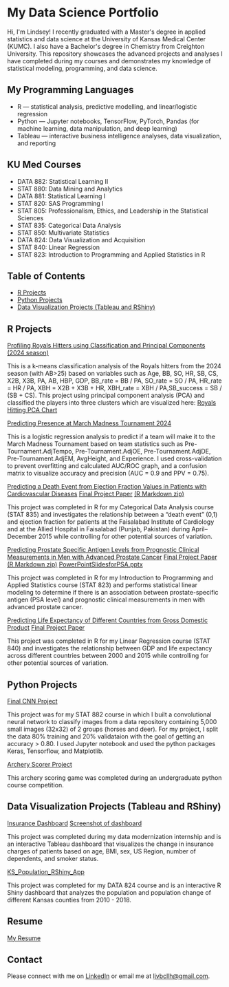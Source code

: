 # My Data Science Portfolio

Hi, I'm Lindsey! I recently graduated with a Master's degree in applied statistics and data science at the University of Kansas Medical Center (KUMC). I also have a Bachelor's degree in Chemistry from Creighton University. This repository showcases the advanced projects and analyses I have completed during my courses and demonstrates my knowledge of statistical modeling, programming, and data science. 

## My Programming Languages ##
- R  — statistical analysis, predictive modelling, and linear/logistic regression 
- Python — Jupyter notebooks, TensorFlow, PyTorch, Pandas (for machine learning, data manipulation, and deep learning)
- Tableau — interactive business intelligence analyses, data visualization, and reporting


## KU Med Courses ##
- DATA 882: Statistical Learning II 
- STAT 880: Data Mining and Analytics 
- DATA 881: Statistical Learning I 
- STAT 820: SAS Programming I 
- STAT 805: Professionalism, Ethics, and Leadership in the Statistical Sciences 
- STAT 835: Categorical Data Analysis 
- STAT 850: Multivariate Statistics 
- DATA 824: Data Visualization and Acquisition
- STAT 840: Linear Regression
- STAT 823: Introduction to Programming and Applied Statistics in R 

## Table of Contents ## 
- [R Projects](#r-projects)
- [Python Projects](#python-project)
- [Data Visualization Projects (Tableau and RShiny)](#tableau-project)




## R Projects ## 
[Profiling Royals Hitters using Classification and Principal Components (2024 season)](https://github.com/lindseyh251/My-Data-Science-Portfolio/tree/9c80ab2940fe699ebb6a92f7d3bfcf3dcc4f10d3/my_projects/royals_hitters)

This is a k-means classification analysis of the Royals hitters from the 2024 season (with AB>25) based on variables such as Age, BB, SO, HR, SB, CS, X2B, X3B, PA, AB, HBP, GDP, BB_rate = BB / PA, SO_rate = SO / PA, HR_rate = HR / PA, XBH = X2B + X3B + HR, XBH_rate = XBH / PA,SB_success = SB / (SB + CS). This project using principal component analysis (PCA) and classified the players into three clusters which are visualized here: [Royals Hitting PCA Chart](https://github.com/lindseyh251/My-Data-Science-Portfolio/blob/a9b2b8255321110a0efde6eb4667681dff8570b4/my_projects/royals_hitters/profiling_royals_hitters_PC_chart.pdf)

[Predicting Presence at March Madness Tournament 2024](https://github.com/lindseyh251/My-Data-Science-Portfolio/blob/84192183ebe2db30f0bdb03f61f3e8437c26a7a0/my_projects/march_madness_projects/march_madness_2024.R)

This is a logistic regression analysis to predict if a team will make it to the March Madness Tournament based on team statistics such as Pre-Tournament.AdjTempo, Pre-Tournament.AdjOE, Pre-Tournament.AdjDE, Pre-Tournament.AdjEM, AvgHeight, and Experience. I used cross-validation to prevent overfitting and calculated AUC/ROC graph, and a confusion matrix to visualize accuracy and precision (AUC = 0.9 and PPV = 0.75). 

[Predicting a Death Event from Ejection Fraction Values in Patients with Cardiovascular Diseases](https://github.com/lindseyh251/KUMedPortfolio/blob/94005eaa2b95a1fa0a9432c676e9baf80ac6b742/Predicting%20a%20Death%20Event%20from%20Ejection%20Fraction%20Values%20in%20Patients%20with%20Cardiovascular%20Disease%20(R%20code))
[Final Project Paper](https://github.com/lindseyh251/KUMedPortfolio/blob/94005eaa2b95a1fa0a9432c676e9baf80ac6b742/Predicting%20a%20Death%20Event%20from%20Ejection%20Fraction%20Values%20in%20Patients%20with%20Cardiovascular%20Disease.pdf)
[(R Markdown zip)](https://github.com/user-attachments/files/18525574/MyFinal.Rmd.zip)

This project was completed in R for my Categorical Data Analysis course (STAT 835) and investigates the relationship between a “death event” (0,1) and ejection fraction for patients at the Faisalabad Institute of Cardiology and at the Allied Hospital in Faisalabad (Punjab, Pakistan) during April–December 2015 while controlling for other potential sources of variation.

[Predicting Prostate Specific Antigen Levels from Prognostic Clinical Measurements in Men with Advanced Prostate Cancer](https://github.com/lindseyh251/KUMedPortfolio/blob/6d5e55c1d7833f733cd57e92bb387bbbadc148de/Predicting%20PSA%20Levels%20from%20Prognostic%20Clinical%20Measurements%20in%20Men%20with%20Advanced%20Prostate%20Cancer%20(R%20code))
[Final Project Paper](https://github.com/lindseyh251/KUMedPortfolio/blob/6d5e55c1d7833f733cd57e92bb387bbbadc148de/Predicting%20PSA%20Levels%20from%20Prognostic%20Clinical%20Measurements%20in%20Men%20with%20Advanced%20Prostate%20Cancer.pdf)
[(R Markdown zip)](https://github.com/user-attachments/files/18524985/Final.Rmd.zip)
[PowerPointSlidesforPSA.pptx](https://github.com/user-attachments/files/18526051/PSAFinal.pptx)


This project was completed in R for my Introduction to Programming and Applied Statistics course (STAT 823) and performs statistical linear modeling to determine if there is an association between prostate-specific antigen (PSA level) and prognostic clinical measurements in men with advanced prostate cancer. 

[Predicting Life Expectancy of Different Countries from Gross Domestic Product](https://github.com/lindseyh251/KUMedPortfolio/blob/6d5e55c1d7833f733cd57e92bb387bbbadc148de/Predicting%20Life%20Expectancy%20of%20Different%20Countries%20from%20Gross%20Domestic%20Product%20(R%20code))
[Final Project Paper](https://github.com/lindseyh251/KUMedPortfolio/blob/6d5e55c1d7833f733cd57e92bb387bbbadc148de/Predicting%20Life%20Expectancy%20of%20Different%20Countries%20from%20Gross%20Domestic%20Product.pdf)

This project was completed in R for my Linear Regression course (STAT 840) and investigates the relationship between GDP and life expectancy across different countries between 2000 and 2015 while controlling for other potential sources of variation. 



## Python Projects ##
[Final CNN Project](https://github.com/lindseyh251/KUMedPortfolio/blob/main/my_projects/cnn_project/FinalCNN.py)

This project was for my STAT 882 course in which I built a convolutional neural network to classify images from a data repository containing 5,000 small images (32x32) of 2 groups (horses and deer). For my project, I split the data 80% training and 20% validataion with the goal of getting an accuracy > 0.80. I used Jupyter notebook and used the python packages Keras, Tensorflow, and Matplotlib. 

[Archery Scorer Project](https://github.com/lindseyh251/KUMedPortfolio/blob/main/my_projects/archery_scorer_project/archery_scorer.py)

This archery scoring game was completed during an undergraduate python course competition.


## Data Visualization Projects (Tableau and RShiny) ##
[Insurance Dashboard](https://github.com/lindseyh251/KUMedPortfolio/blob/main/my_projects/insurance_project/InsuranceDashboard.twbx)
[Screenshot of dashboard](https://github.com/lindseyh251/KUMedPortfolio/blob/main/my_projects/insurance_project/InsuranceDashboard.png)

This project was completed during my data modernization internship and is an interactive Tableau dashboard that visualizes the change in insurance charges of patients based on age, BMI, sex, US Region, number of dependents, and smoker status. 


[KS_Population_RShiny_App](https://github.com/lindseyh251/KUMedPortfolio/blob/main/my_projects/ks_population_project/KS_Population_RShiny_App.R)    

This project was completed for my DATA 824 course and is an interactive R Shiny dashboard that analyzes the population and population change of different Kansas counties from 2010 - 2018. 

## Resume ## 
[My Resume](https://github.com/lindseyh251/KUMedPortfolio/blob/main/Lindsey_Hornberger_2025.pdf)


## Contact ##
Please connect with me on [LinkedIn](https://www.linkedin.com/in/lindsey-hornberger/)
or email me at ljvbcllh@gmail.com. 
